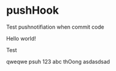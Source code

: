 # pushHook
Test pushnotifiation when commit code

Hello world!

Test

qweqwe
psuh
 123
 abc
 thOong
 asdasdsad
